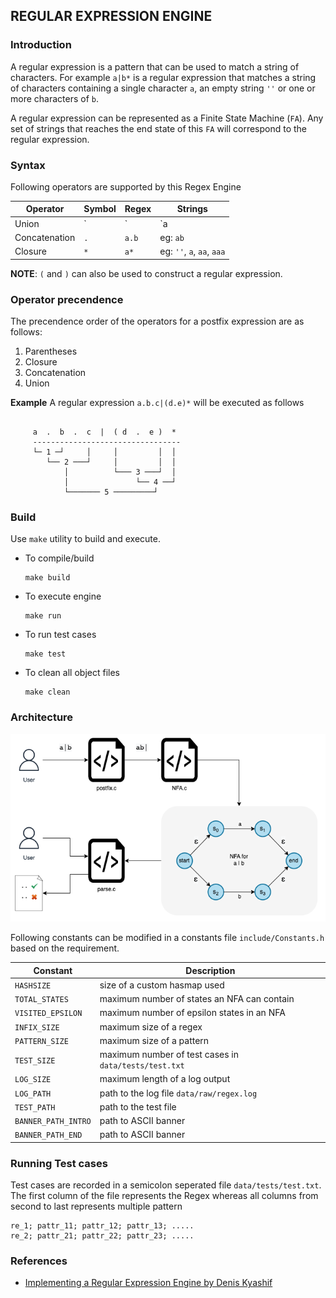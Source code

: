 ## REGULAR EXPRESSION ENGINE 

### Introduction

A regular expression is a pattern that can be used to match a string of characters. For example `a|b*` is a regular expression that matches a string of characters containing a single character `a`, an empty string `''` or one or more characters of `b`. 

A regular expression can be represented as a Finite State Machine (`FA`). Any set of strings that reaches the end state of this `FA` will correspond to the regular expression.

### Syntax

Following operators are supported by this Regex Engine

|Operator | Symbol  | Regex| Strings |
|---|---|---|---|
| Union | `|` | `a|b` | eg: `a`, `b`|
| Concatenation | `.` | `a.b` | eg: `ab`|
| Closure | `*` | `a*` | eg: `''`, `a`, `aa`, `aaa`|

**NOTE**: `(` and `)` can also be used to construct a regular expression.

### Operator precendence
The precendence order of the operators for a postfix expression are as follows:

1. Parentheses
2. Closure
3. Concatenation
4. Union

**Example**
A regular expression `a.b.c|(d.e)*` will be executed as follows
```

     a  .  b  .  c  |  ( d  .  e )  *
     ---------------------------------
     └─ 1 ─┘     │     │         │  │
        └── 2 ───┘     │         │  │
            │          └─── 3 ───┘  │
            │               └── 4 ──┘
            └─────── 5 ─────────┘
```


### Build
Use `make` utility to build and execute.

* To compile/build
    ```
    make build
    ```
* To execute engine
    ```
    make run
    ```
* To run test cases
    ```
    make test
    ```
* To clean all object files
    ```
    make clean
    ```

### Architecture

![image info](./data/raw/regex_architecture.png)

Following constants can be modified in a constants file `include/Constants.h` based on the requirement.

|Constant | Description |
|---|---|
|`HASHSIZE`| size of a custom hasmap used |
|`TOTAL_STATES`| maximum number of states an NFA can contain |
|`VISITED_EPSILON`| maximum number of epsilon states in an NFA |
|`INFIX_SIZE`| maximum size of a regex |
|`PATTERN_SIZE`| maximum size of a pattern |
|`TEST_SIZE`| maximum number of test cases in `data/tests/test.txt` |
|`LOG_SIZE`| maximum length of a log output |
|`LOG_PATH`| path to the log file `data/raw/regex.log` |
|`TEST_PATH`| path to the test file |
|`BANNER_PATH_INTRO`| path to ASCII banner |
|`BANNER_PATH_END`| path to ASCII banner |

### Running Test cases

Test cases are recorded in a semicolon seperated file `data/tests/test.txt`. The first column of the file represents the Regex whereas all columns from second to last represents multiple pattern

```
re_1; pattr_11; pattr_12; pattr_13; .....
re_2; pattr_21; pattr_22; pattr_23; .....
```



### References
*  [Implementing a Regular Expression Engine by Denis Kyashif](https://deniskyashif.com/2019/02/17/implementing-a-regular-expression-engine/)